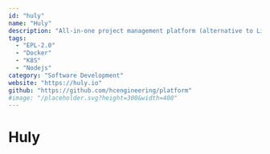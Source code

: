 ```yaml
---
id: "huly"
name: "Huly"
description: "All-in-one project management platform (alternative to Linear, Jira, Slack, Notion, Motion)."
tags:
  - "EPL-2.0"
  - "Docker"
  - "K8S"
  - "Nodejs"
category: "Software Development"
website: "https://huly.io"
github: "https://github.com/hcengineering/platform"
#image: "/placeholder.svg?height=300&width=400"
---
```


# Huly
